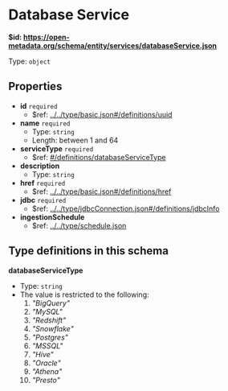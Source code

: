 # Database Service

<b id="httpsopen-metadata.orgschemaentityservicesdatabaseservice.json">&#36;id: https://open-metadata.org/schema/entity/services/databaseService.json</b>

Type: `object`

## Properties
 - <b id="#https://open-metadata.org/schema/entity/services/databaseService.json/properties/id">id</b> `required`
	 - &#36;ref: [../../type/basic.json#/definitions/uuid](#....typebasic.jsondefinitionsuuid)
 - <b id="#https://open-metadata.org/schema/entity/services/databaseService.json/properties/name">name</b> `required`
	 - Type: `string`
	 - Length: between 1 and 64
 - <b id="#https://open-metadata.org/schema/entity/services/databaseService.json/properties/serviceType">serviceType</b> `required`
	 - &#36;ref: [#/definitions/databaseServiceType](#/definitions/databaseServiceType)
 - <b id="#https://open-metadata.org/schema/entity/services/databaseService.json/properties/description">description</b>
	 - Type: `string`
 - <b id="#https://open-metadata.org/schema/entity/services/databaseService.json/properties/href">href</b> `required`
	 - &#36;ref: [../../type/basic.json#/definitions/href](#....typebasic.jsondefinitionshref)
 - <b id="#https://open-metadata.org/schema/entity/services/databaseService.json/properties/jdbc">jdbc</b> `required`
	 - &#36;ref: [../../type/jdbcConnection.json#/definitions/jdbcInfo](#....typejdbcconnection.jsondefinitionsjdbcinfo)
 - <b id="#https://open-metadata.org/schema/entity/services/databaseService.json/properties/ingestionSchedule">ingestionSchedule</b>
	 - &#36;ref: [../../type/schedule.json](#....typeschedule.json)


## Type definitions in this schema
**databaseServiceType**

 - Type: `string`
 - The value is restricted to the following: 
	 1. _"BigQuery"_
	 2. _"MySQL"_
	 3. _"Redshift"_
	 4. _"Snowflake"_
	 5. _"Postgres"_
	 6. _"MSSQL"_
	 7. _"Hive"_
	 8. _"Oracle"_
	 9. _"Athena"_
	 10. _"Presto"_


